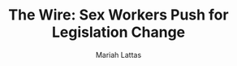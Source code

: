 ---
# Episode Settings
title: "The Wire: Sex Workers Push for Legislation Change"
air-time: "5:30 PM"
air-day: "weekday"
link: "http://thewire.org.au/story/sex-workers-push-legislation-change/"
description: "Sex workers and their supporters will tomorrow rally outside South Australia’s Government House, marking International Sex Workers Day. <br>Organisers are calling for equal rights following the introduction of legislation by South Australian Greens MLC, Tammy Franks to decriminalise sex work in South Australia. <br>The Wire spoke to SIN Manager Sharon Jennings and local Greens MLC Tammy Franks about the bill."
download: true
download-link: ""

# Show Settings
show: "The Wire"
stations: ["Radio Adelaide 101.5 in Adelaide", "2SER 107.3 in Sydney", "4EB 98.1 in Brisbane", "CAAMA RADIO 100.5 Alice Springs", "RTR-FM 92.1 in Perth", "JOY 94.9 in Melbourne"]
stations-links: ["http://radioadelaide.org.au/program/pink-rabbit/", "https://2ser.com/the-wire/", "https://www.4eb.org.au/TheWire", "https://caama.com.au/news/2016/stream-us-live-now-1", "https://rtrfm.com.au/", "https://joy.org.au/thewire/"]

# Post Settings
author: Mariah Lattas
category: radio
tags: radio the-wire
layout: post
type: radio
---
